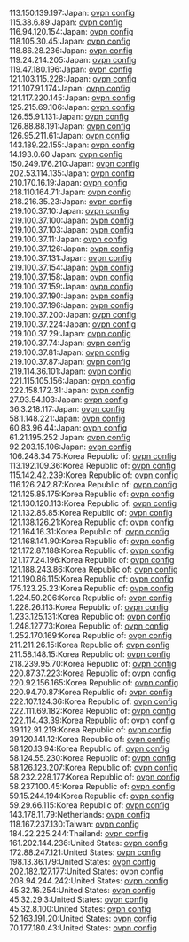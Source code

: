 113.150.139.197:Japan: [ovpn config](vpn/113_150_139_197.ovpn)  
115.38.6.89:Japan: [ovpn config](vpn/115_38_6_89.ovpn)  
116.94.120.154:Japan: [ovpn config](vpn/116_94_120_154.ovpn)  
118.105.30.45:Japan: [ovpn config](vpn/118_105_30_45.ovpn)  
118.86.28.236:Japan: [ovpn config](vpn/118_86_28_236.ovpn)  
119.24.214.205:Japan: [ovpn config](vpn/119_24_214_205.ovpn)  
119.47.180.196:Japan: [ovpn config](vpn/119_47_180_196.ovpn)  
121.103.115.228:Japan: [ovpn config](vpn/121_103_115_228.ovpn)  
121.107.91.174:Japan: [ovpn config](vpn/121_107_91_174.ovpn)  
121.117.220.145:Japan: [ovpn config](vpn/121_117_220_145.ovpn)  
125.215.69.106:Japan: [ovpn config](vpn/125_215_69_106.ovpn)  
126.55.91.131:Japan: [ovpn config](vpn/126_55_91_131.ovpn)  
126.88.88.191:Japan: [ovpn config](vpn/126_88_88_191.ovpn)  
126.95.211.61:Japan: [ovpn config](vpn/126_95_211_61.ovpn)  
143.189.22.155:Japan: [ovpn config](vpn/143_189_22_155.ovpn)  
14.193.0.60:Japan: [ovpn config](vpn/14_193_0_60.ovpn)  
150.249.176.210:Japan: [ovpn config](vpn/150_249_176_210.ovpn)  
202.53.114.135:Japan: [ovpn config](vpn/202_53_114_135.ovpn)  
210.170.16.19:Japan: [ovpn config](vpn/210_170_16_19.ovpn)  
218.110.164.71:Japan: [ovpn config](vpn/218_110_164_71.ovpn)  
218.216.35.23:Japan: [ovpn config](vpn/218_216_35_23.ovpn)  
219.100.37.10:Japan: [ovpn config](vpn/219_100_37_10.ovpn)  
219.100.37.100:Japan: [ovpn config](vpn/219_100_37_100.ovpn)  
219.100.37.103:Japan: [ovpn config](vpn/219_100_37_103.ovpn)  
219.100.37.11:Japan: [ovpn config](vpn/219_100_37_11.ovpn)  
219.100.37.126:Japan: [ovpn config](vpn/219_100_37_126.ovpn)  
219.100.37.131:Japan: [ovpn config](vpn/219_100_37_131.ovpn)  
219.100.37.154:Japan: [ovpn config](vpn/219_100_37_154.ovpn)  
219.100.37.158:Japan: [ovpn config](vpn/219_100_37_158.ovpn)  
219.100.37.159:Japan: [ovpn config](vpn/219_100_37_159.ovpn)  
219.100.37.190:Japan: [ovpn config](vpn/219_100_37_190.ovpn)  
219.100.37.196:Japan: [ovpn config](vpn/219_100_37_196.ovpn)  
219.100.37.200:Japan: [ovpn config](vpn/219_100_37_200.ovpn)  
219.100.37.224:Japan: [ovpn config](vpn/219_100_37_224.ovpn)  
219.100.37.29:Japan: [ovpn config](vpn/219_100_37_29.ovpn)  
219.100.37.74:Japan: [ovpn config](vpn/219_100_37_74.ovpn)  
219.100.37.81:Japan: [ovpn config](vpn/219_100_37_81.ovpn)  
219.100.37.87:Japan: [ovpn config](vpn/219_100_37_87.ovpn)  
219.114.36.101:Japan: [ovpn config](vpn/219_114_36_101.ovpn)  
221.115.105.156:Japan: [ovpn config](vpn/221_115_105_156.ovpn)  
222.158.172.31:Japan: [ovpn config](vpn/222_158_172_31.ovpn)  
27.93.54.103:Japan: [ovpn config](vpn/27_93_54_103.ovpn)  
36.3.218.117:Japan: [ovpn config](vpn/36_3_218_117.ovpn)  
58.1.148.221:Japan: [ovpn config](vpn/58_1_148_221.ovpn)  
60.83.96.44:Japan: [ovpn config](vpn/60_83_96_44.ovpn)  
61.21.195.252:Japan: [ovpn config](vpn/61_21_195_252.ovpn)  
92.203.15.106:Japan: [ovpn config](vpn/92_203_15_106.ovpn)  
106.248.34.75:Korea Republic of: [ovpn config](vpn/106_248_34_75.ovpn)  
113.192.109.36:Korea Republic of: [ovpn config](vpn/113_192_109_36.ovpn)  
115.142.42.239:Korea Republic of: [ovpn config](vpn/115_142_42_239.ovpn)  
116.126.242.87:Korea Republic of: [ovpn config](vpn/116_126_242_87.ovpn)  
121.125.85.175:Korea Republic of: [ovpn config](vpn/121_125_85_175.ovpn)  
121.130.120.113:Korea Republic of: [ovpn config](vpn/121_130_120_113.ovpn)  
121.132.85.85:Korea Republic of: [ovpn config](vpn/121_132_85_85.ovpn)  
121.138.126.21:Korea Republic of: [ovpn config](vpn/121_138_126_21.ovpn)  
121.164.16.31:Korea Republic of: [ovpn config](vpn/121_164_16_31.ovpn)  
121.168.141.90:Korea Republic of: [ovpn config](vpn/121_168_141_90.ovpn)  
121.172.87.188:Korea Republic of: [ovpn config](vpn/121_172_87_188.ovpn)  
121.177.24.196:Korea Republic of: [ovpn config](vpn/121_177_24_196.ovpn)  
121.188.243.86:Korea Republic of: [ovpn config](vpn/121_188_243_86.ovpn)  
121.190.86.115:Korea Republic of: [ovpn config](vpn/121_190_86_115.ovpn)  
175.123.25.23:Korea Republic of: [ovpn config](vpn/175_123_25_23.ovpn)  
1.224.50.206:Korea Republic of: [ovpn config](vpn/1_224_50_206.ovpn)  
1.228.26.113:Korea Republic of: [ovpn config](vpn/1_228_26_113.ovpn)  
1.233.125.131:Korea Republic of: [ovpn config](vpn/1_233_125_131.ovpn)  
1.248.127.73:Korea Republic of: [ovpn config](vpn/1_248_127_73.ovpn)  
1.252.170.169:Korea Republic of: [ovpn config](vpn/1_252_170_169.ovpn)  
211.211.26.15:Korea Republic of: [ovpn config](vpn/211_211_26_15.ovpn)  
211.58.148.15:Korea Republic of: [ovpn config](vpn/211_58_148_15.ovpn)  
218.239.95.70:Korea Republic of: [ovpn config](vpn/218_239_95_70.ovpn)  
220.87.37.223:Korea Republic of: [ovpn config](vpn/220_87_37_223.ovpn)  
220.92.156.165:Korea Republic of: [ovpn config](vpn/220_92_156_165.ovpn)  
220.94.70.87:Korea Republic of: [ovpn config](vpn/220_94_70_87.ovpn)  
222.107.124.36:Korea Republic of: [ovpn config](vpn/222_107_124_36.ovpn)  
222.111.69.182:Korea Republic of: [ovpn config](vpn/222_111_69_182.ovpn)  
222.114.43.39:Korea Republic of: [ovpn config](vpn/222_114_43_39.ovpn)  
39.112.91.219:Korea Republic of: [ovpn config](vpn/39_112_91_219.ovpn)  
39.120.141.12:Korea Republic of: [ovpn config](vpn/39_120_141_12.ovpn)  
58.120.13.94:Korea Republic of: [ovpn config](vpn/58_120_13_94.ovpn)  
58.124.55.230:Korea Republic of: [ovpn config](vpn/58_124_55_230.ovpn)  
58.126.123.207:Korea Republic of: [ovpn config](vpn/58_126_123_207.ovpn)  
58.232.228.177:Korea Republic of: [ovpn config](vpn/58_232_228_177.ovpn)  
58.237.100.45:Korea Republic of: [ovpn config](vpn/58_237_100_45.ovpn)  
59.15.244.194:Korea Republic of: [ovpn config](vpn/59_15_244_194.ovpn)  
59.29.66.115:Korea Republic of: [ovpn config](vpn/59_29_66_115.ovpn)  
143.178.11.79:Netherlands: [ovpn config](vpn/143_178_11_79.ovpn)  
118.167.237.130:Taiwan: [ovpn config](vpn/118_167_237_130.ovpn)  
184.22.225.244:Thailand: [ovpn config](vpn/184_22_225_244.ovpn)  
161.202.144.236:United States: [ovpn config](vpn/161_202_144_236.ovpn)  
172.88.247.121:United States: [ovpn config](vpn/172_88_247_121.ovpn)  
198.13.36.179:United States: [ovpn config](vpn/198_13_36_179.ovpn)  
202.182.127.177:United States: [ovpn config](vpn/202_182_127_177.ovpn)  
208.94.244.242:United States: [ovpn config](vpn/208_94_244_242.ovpn)  
45.32.16.254:United States: [ovpn config](vpn/45_32_16_254.ovpn)  
45.32.29.3:United States: [ovpn config](vpn/45_32_29_3.ovpn)  
45.32.8.100:United States: [ovpn config](vpn/45_32_8_100.ovpn)  
52.163.191.20:United States: [ovpn config](vpn/52_163_191_20.ovpn)  
70.177.180.43:United States: [ovpn config](vpn/70_177_180_43.ovpn)  
